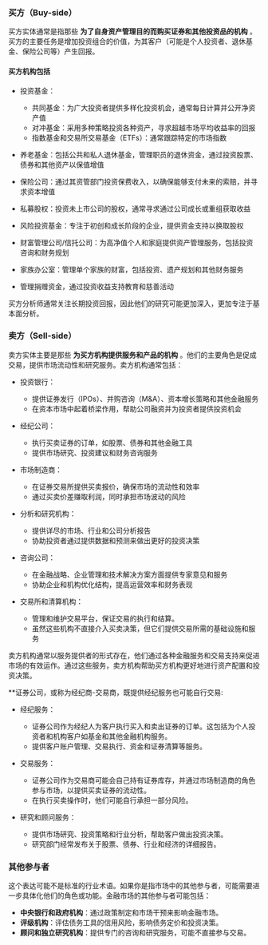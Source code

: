 ### 买方（Buy-side）

买方实体通常是指那些 **为了自身资产管理目的而购买证券和其他投资品的机构** 。买方的主要任务是增加投资组合的价值，为其客户（可能是个人投资者、退休基金、保险公司等）产生回报。

#### 买方机构包括

- 投资基金：

	- 共同基金：为广大投资者提供多样化投资机会，通常每日计算并公开净资产值
	- 对冲基金：采用多种策略投资各种资产，寻求超越市场平均收益率的回报
	- 指数基金和交易所交易基金（ETFs）：通常跟踪特定的市场指数

- 养老基金：包括公共和私人退休基金，管理职员的退休资金，通过投资股票、债券和其他资产以保值增值
- 保险公司：通过其资管部门投资保费收入，以确保能够支付未来的索赔，并寻求资本增值
- 私募股权：投资未上市公司的股权，通常寻求通过公司成长或重组获取收益
- 风险投资基金：专注于初创和成长阶段的企业，提供资金支持以换取股权
- 财富管理公司/信托公司：为高净值个人和家庭提供资产管理服务，包括投资咨询和财务规划
- 家族办公室：管理单个家族的财富，包括投资、遗产规划和其他财务服务
- 管理捐赠资金，通过投资收益支持教育和慈善活动

买方分析师通常关注长期投资回报，因此他们的研究可能更加深入，更加专注于基本面分析。

### 卖方（Sell-side）

卖方实体主要是那些 **为买方机构提供服务和产品的机构** 。他们的主要角色是促成交易，提供市场流动性和研究服务。卖方机构通常包括：

- 投资银行：

	- 提供证券发行（IPOs）、并购咨询（M&A）、资本增长策略和其他金融服务
	- 在资本市场中起着桥梁作用，帮助公司融资并为投资者提供投资机会

- 经纪公司：

	- 执行买卖证券的订单，如股票、债券和其他金融工具
	- 提供市场研究、投资建议和财务咨询服务

- 市场制造商：
	- 在证券交易所提供买卖报价，确保市场的流动性和效率
	- 通过买卖价差赚取利润，同时承担市场波动的风险

- 分析和研究机构：

	- 提供详尽的市场、行业和公司分析报告
	- 协助投资者通过提供数据和预测来做出更好的投资决策

- 咨询公司：

	- 在金融战略、企业管理和技术解决方案方面提供专家意见和服务
	- 协助企业和机构优化结构，提高运营效率和财务表现

- 交易所和清算机构：

	- 管理和维护交易平台，保证交易的执行和结算。
	- 虽然这些机构不直接介入买卖决策，但它们提供交易所需的基础设施和服务

卖方机构通常以服务提供者的形式存在，他们通过各种金融服务和交易支持来促进市场的有效运作。通过这些服务，卖方机构帮助买方机构更好地进行资产配置和投资决策。

\*\*证券公司，或称为经纪商-交易商，既提供经纪服务也可能自行交易:

- 经纪服务：

	- 证券公司作为经纪人为客户执行买入和卖出证券的订单。这包括为个人投资者和机构客户如基金和其他金融机构服务。
	- 提供客户账户管理、交易执行、资金和证券清算等服务。

- 交易服务：

	- 证券公司作为交易商可能会自己持有证券库存，并通过市场制造商的角色参与市场，以提供买卖证券的流动性。
	- 在执行买卖操作时，他们可能自行承担一部分风险。

- 研究和顾问服务：
	- 提供市场研究、投资策略和行业分析，帮助客户做出投资决策。
	- 研究部门经常发布关于股票、债券、行业和经济的详细报告。

### 其他参与者

这个表达可能不是标准的行业术语。如果你是指市场中的其他参与者，可能需要进一步具体化他们的角色或功能。金融市场的其他参与者可能包括：

- **中央银行和政府机构**：通过政策制定和市场干预来影响金融市场。
- **评级机构**：评估债务工具的信用风险，影响债务定价和投资决策。
- **顾问和独立研究机构**：提供专门的咨询和研究服务，可能不直接参与交易。
